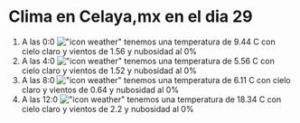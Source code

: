 # Clima en Celaya,mx en el dia 29

1. A las 0:0 !["icon weather"](http://openweathermap.org/img/w/01n.png) tenemos una temperatura de 9.44 C con cielo claro y  vientos de 1.56 y nubosidad al 0%
1. A las 4:0 !["icon weather"](http://openweathermap.org/img/w/01n.png) tenemos una temperatura de 5.56 C con cielo claro y  vientos de 1.52 y nubosidad al 0%
1. A las 8:0 !["icon weather"](http://openweathermap.org/img/w/01d.png) tenemos una temperatura de 6.11 C con cielo claro y  vientos de 0.64 y nubosidad al 0%
1. A las 12:0 !["icon weather"](http://openweathermap.org/img/w/01d.png) tenemos una temperatura de 18.34 C con cielo claro y  vientos de 2.2 y nubosidad al 0%
